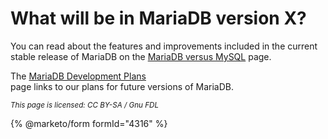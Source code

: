 # What will be in MariaDB version X?

You can read about the features and improvements included in the current stable release of MariaDB on the [MariaDB versus MySQL](https://app.gitbook.com/s/aEnK0ZXmUbJzqQrTjFyb/comparison/mariadb-vs-mysql-compatibility) page.

The [MariaDB Development Plans](https://github.com/mariadb-corporation/docs-server/blob/test/general-resources/faq/mariadb-software-questions/broken-reference/README.md)\
page links to our plans for future versions of MariaDB.

<sub>_This page is licensed: CC BY-SA / Gnu FDL_</sub>

{% @marketo/form formId="4316" %}
